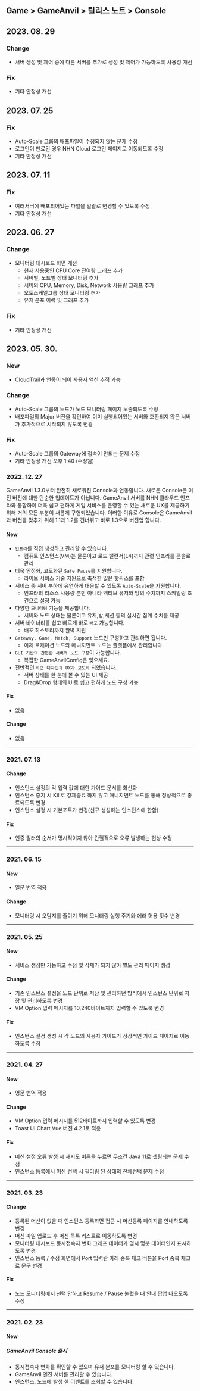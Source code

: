 ## Game > GameAnvil > 릴리스 노트 > Console

## 2023. 08. 29
### Change
* 서버 생성 및 제어 중에 다른 서버를 추가로 생성 및 제어가 가능하도록 사용성 개선

### Fix
* 기타 안정성 개선


## 2023. 07. 25
### Fix
* Auto-Scale 그룹의 배포파일이 수정되지 않는 문제 수정
* 로그인이 만료된 경우 NHN Cloud 로그인 페이지로 이동되도록 수정
* 기타 안정성 개선


## 2023. 07. 11
### Fix
* 여러서버에 배포되어있는 파일을 일괄로 변경할 수 있도록 수정
* 기타 안정성 개선


## 2023. 06. 27
### Change
* 모니터링 대시보드 화면 개선
    * 현재 사용중인 CPU Core 잔여량 그래프 추가
    * 서버별, 노드별 상태 모니터링 추가
    * 서버의 CPU, Memory, Disk, Network 사용량 그래프 추가
    * 오토스케일그룹 상태 모니터링 추가
    * 유저 분포 이력 및 그래프 추가

### Fix
* 기타 안정성 개선


## 2023. 05. 30.
### New
* CloudTrail과 연동이 되어 사용자 액션 추적 가능

### Change
* Auto-Scale 그룹의 노드가 노드 모니터링 페이지 노출되도록 수정
* 배포파일의 Major 버전을 확인하여 이미 실행되어있는 서버와 호환되지 않은 서버가 추가적으로 시작되지 않도록 변경

### Fix
* Auto-Scale 그룹의 Gateway에 접속이 안되는 문제 수정
* 기타 안정성 개선
오후 1:40
(수정됨)


### 2022. 12. 27

GameAnvil 1.3.0부터 완전히 새로워진 Console과 연동합니다. 새로운 Console은 이전 버전에 대한 단순한 업데이트가 아닙니다. GameAnvil 서버를 NHN 클라우드 인프라와 통합하여 더욱 쉽고 편하게 게임 서비스를 운영할 수 있는 새로운 UX를 제공하기 위해 거의 모든 부분이 새롭게 구현되었습니다. 이러한 이유로 Console은 GameAnvil과 버전을 맞추기 위해 1.1과 1.2를 건너뛰고 바로 1.3으로 버전업 합니다.

#### New

* ````인프라````를 직접 생성하고 관리할 수 있습니다.
    * 컴퓨트 인스턴스(VM)는 물론이고 로드 밸런서(L4)까지 관련 인프라를 콘솔로 관리
* 더욱 안정화, 고도화된 ````Safe Pause````를 지원합니다.
    * 라이브 서비스 기술 지원으로 축적한 많은 핫픽스를 포함
* 서비스 중 서버 부하에 유연하게 대응할 수 있도록 ````Auto-Scale````을 지원합니다.
    * 인프라의 리소스 사용량 뿐만 아니라 액티브 유저와 방의 수치까지 스케일링 조건으로 설정 가능
* 다양한 ````모니터링```` 기능을 제공합니다.
    * 서버와 노드 상태는 물론이고 유저,방,세션 등의 실시간 집계 수치를 제공
* 서버 바이너리를 쉽고 빠르게 바로 ````배포```` 가능합니다.
    * 배포 히스토리까지 완벽 지원
* ````Gateway, Game, Match, Support```` 노드만 구성하고 관리하면 됩니다.
    * 이제 로케이션 노드와 매니지먼트 노드는 플랫폼에서 관리합니다.
* ```GUI 기반의 간편한 서버와 노드 구성```이 가능합니다.
    * 복잡한 GameAnvilConfig은 잊으세요.
* 전반적인 ```화면 디자인과 UX가 고도화``` 되었습니다.
  * 서버 상태를 한 눈에 볼 수 있는 UI 제공
  * Drag&Drop 형태의 UI로 쉽고 편하게 노드 구성 가능


#### Fix

* 없음

#### Change

* 없음

---

### 2021. 07. 13

#### Change

* 인스턴스 설정의 각 입력 값에 대한 가이드 문서를 최신화
* 인스턴스 중지 시 Kill로 강제종료 하지 않고 매니지먼트 노드를 통해 정상적으로 종료되도록 변경
* 인스턴스 설정 시 기본포트가 변경(신규 생성하는 인스턴스에 한함)

#### Fix

* 인증 필터의 순서가 명시적이지 않아 간헐적으로 오류 발생하는 현상 수정

---

### 2021. 06. 15

#### New

* 일문 번역 적용

#### Change

* 모니터링 시 오탐지를 줄이기 위해 모니터링 실행 주기와 에러 허용 횟수 변경

---

### 2021. 05. 25

#### New

* 서비스 생성만 가능하고 수정 및 삭제가 되지 않아 별도 관리 페이지 생성

#### Change

* 기존 인스턴스 설정을 노드 단위로 저장 및 관리하던 방식에서 인스턴스 단위로 저장 및 관리하도록 변경
* VM Option 입력 메시지를 10,240바이트까지 입력할 수 있도록 변경

#### Fix

* 인스턴스 설정 생성 시 각 노드의 사용자 가이드가 정상적인 가이드 페이지로 이동하도록 수정

---

### 2021. 04. 27

#### New

* 영문 번역 적용

#### Change

* VM Option 입력 메시지를 512바이트까지 입력할 수 있도록 변경
* Toast UI Chart Vue 버전 4.2.1로 적용

#### Fix

* 머신 설정 오류 발생 시 재시도 버튼을 누르면 무조건 Java 11로 셋팅되는 문제 수정
* 인스턴스 등록에서 머신 선택 시 필터링 된 상태의 전체선택 문제 수정

---

### 2021. 03. 23

#### Change

* 등록된 머신이 없을 때 인스턴스 등록화면 접근 시 머신등록 페이지를 안내하도록 변경
* 머신 파일 업로드 후 머신 목록 리스트로 이동하도록 변경
* 모니터링 대시보드 동시접속자 변화 그래프 데이터가 몇시 몇분 데이터인지 표시하도록 변경
* 인스턴스 등록 / 수정 화면에서 Port 입력란 아래 중복 체크 버튼을 Port 중복 체크로 문구 변경

#### Fix

* 노드 모니터링에서 선택 안하고 Resume / Pause 눌렀을 때 안내 팝업 나오도록 수정

---

### 2021. 02. 23

#### New

##### GameAnvil Console 출시

* 동시접속자 변화를 확인할 수 있으며 유저 분포를 모니터링 할 수 있습니다.
* GameAnvil 엔진 서버를 관리할 수 있습니다.
* 인스턴스, 노드에 발생 한 이벤트를 조회할 수 있습니다.

